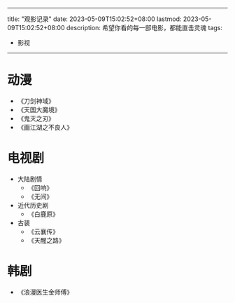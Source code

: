 ------
title: "观影记录"
date: 2023-05-09T15:02:52+08:00
lastmod: 2023-05-09T15:02:52+08:00
description: 希望你看的每一部电影，都能直击灵魂
tags:
  - 影视
---
# 动漫
- 《刀剑神域》
- 《天国大魔境》
- 《鬼灭之刃》
- 《画江湖之不良人》
# 电视剧
- 大陆剧情
  - 《回响》
  - 《无间》
- 近代历史剧
  - 《白鹿原》
- 古装
  - 《云襄传》
  - 《天醒之路》
# 韩剧
- 《浪漫医生金师傅》